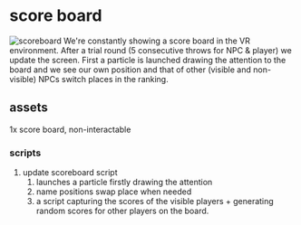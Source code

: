 # score board
![scoreboard](scoreboard.jpg)
We're constantly showing a score board in the VR environment.
After a trial round (5 consecutive throws for NPC & player) we update the screen. First a particle is launched drawing the attention to the board and we see our own position and that of other (visible and non-visible) NPCs switch places in the ranking.



## assets
1x score board, non-interactable

### scripts
1. update scoreboard script
	1. launches a particle firstly drawing the attention
	2. name positions swap place when needed
	3. a script capturing the scores of the visible players + generating random scores for other players on the board.
